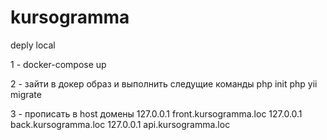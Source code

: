 # kursogramma
deply local

1 - docker-compose up

2 - зайти в докер образ и выполнить следущие команды
php init
php yii migrate

3 - прописать в  host домены
127.0.0.1 front.kursogramma.loc
127.0.0.1 back.kursogramma.loc
127.0.0.1 api.kursogramma.loc

